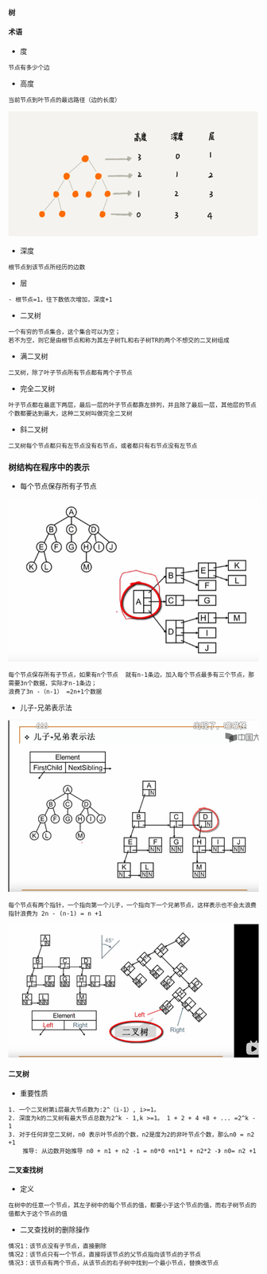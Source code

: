 #### 树

#### 术语
- 度
```text
节点有多少个边
```
- 高度
```text
当前节点到叶节点的最远路径（边的长度）
```
![树定义](https://github.com/lqhandsome/Alg/blob/master/image/%E6%A0%91%E6%9C%AF%E8%AF%AD.png)
- 深度
```
根节点到该节点所经历的边数
```
- 层
```
- 根节点=1，往下数依次增加，深度+1
```
- 二叉树
```
一个有穷的节点集合，这个集合可以为空；
若不为空，则它是由根节点和称为其左子树TL和右子树TR的两个不想交的二叉树组成
```
- 满二叉树 
```
二叉树，除了叶子节点所有节点都有两个子节点
```
- 完全二叉树
```
叶子节点都在最底下两层，最后一层的叶子节点都靠左排列，并且除了最后一层，其他层的节点个数都要达到最大，这种二叉树叫做完全二叉树
```
- 斜二叉树
```text
二叉树每个节点都只有左节点没有右节点，或者都只有右节点没有左节点
```
### 树结构在程序中的表示
- 每个节点保存所有子节点

![保存所有节点表示](https://github.com/lqhandsome/Alg/blob/master/image/20811c21c80b1b905414adc4033bdc4.png)
```
每个节点保存所有子节点，如果有n个节点  就有n-1条边，加入每个节点最多有三个节点，那需要3n个数据，实际才n-1条边；
浪费了3n -（n-1） =2n+1个数据
```
- 儿子-兄弟表示法

![儿子兄弟表示法](https://github.com/lqhandsome/Alg/blob/master/image/7101a373688521aba14fc48117ed85a.png)
```
每个节点有两个指针，一个指向第一个儿子，一个指向下一个兄弟节点，这样表示也不会太浪费
指针浪费为 2n - (n-1) = n +1
```
![儿子兄弟表示法](https://github.com/lqhandsome/Alg/blob/master/image/d0f08dab2185ecfd667af1f664a432e.png)

#### 二叉树
- 重要性质
```
1. 一个二叉树第i层最大节点数为:2^（i-1）, i>=1。
2. 深度为k的二叉树有最大节点总数为2^k - 1,k >=1。 1 + 2 + 4 +8 + ... =2^k - 1
3. 对于任何非空二叉树，n0 表示叶节点的个数，n2是度为2的非叶节点个数，那么n0 = n2 +1
    推导: 从边数开始推导 n0 + n1 + n2 -1 = n0*0 +n1*1 + n2*2 -》 n0= n2 +1
```

#### 二叉查找树
- 定义
```text
在树中的任意一个节点，其左子树中的每个节点的值，都要小于这个节点的值，而右子树节点的值都大于这个节点的值
```

- 二叉查找树的删除操作
```text
情况1：该节点没有子节点，直接删除
情况2：该节点只有一个节点，直接将该节点的父节点指向该节点的子节点
情况3：该节点有两个节点，从该节点的右子树中找到一个最小节点，替换改节点
```